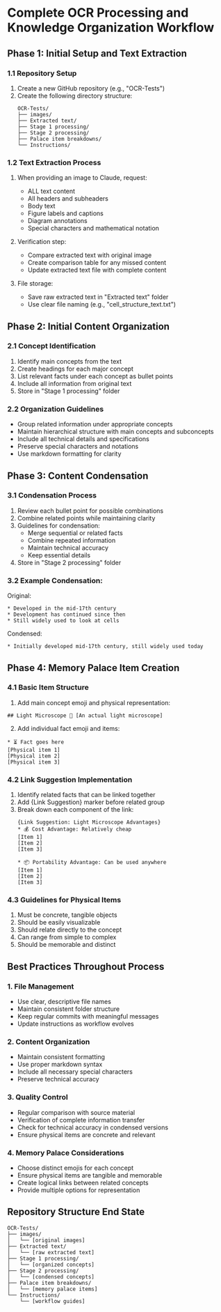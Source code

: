 # Complete OCR Processing and Knowledge Organization Workflow

## Phase 1: Initial Setup and Text Extraction

### 1.1 Repository Setup
1. Create a new GitHub repository (e.g., "OCR-Tests")
2. Create the following directory structure:
   ```
   OCR-Tests/
   ├── images/
   ├── Extracted text/
   ├── Stage 1 processing/
   ├── Stage 2 processing/
   ├── Palace item breakdowns/
   └── Instructions/
   ```

### 1.2 Text Extraction Process
1. When providing an image to Claude, request:
   - ALL text content
   - All headers and subheaders
   - Body text
   - Figure labels and captions
   - Diagram annotations
   - Special characters and mathematical notation

2. Verification step:
   - Compare extracted text with original image
   - Create comparison table for any missed content
   - Update extracted text file with complete content

3. File storage:
   - Save raw extracted text in "Extracted text" folder
   - Use clear file naming (e.g., "cell_structure_text.txt")

## Phase 2: Initial Content Organization

### 2.1 Concept Identification
1. Identify main concepts from the text
2. Create headings for each major concept
3. List relevant facts under each concept as bullet points
4. Include all information from original text
5. Store in "Stage 1 processing" folder

### 2.2 Organization Guidelines
- Group related information under appropriate concepts
- Maintain hierarchical structure with main concepts and subconcepts
- Include all technical details and specifications
- Preserve special characters and notations
- Use markdown formatting for clarity

## Phase 3: Content Condensation

### 3.1 Condensation Process
1. Review each bullet point for possible combinations
2. Combine related points while maintaining clarity
3. Guidelines for condensation:
   - Merge sequential or related facts
   - Combine repeated information
   - Maintain technical accuracy
   - Keep essential details
4. Store in "Stage 2 processing" folder

### 3.2 Example Condensation:
Original:
```
* Developed in the mid-17th century
* Development has continued since then
* Still widely used to look at cells
```
Condensed:
```
* Initially developed mid-17th century, still widely used today
```

## Phase 4: Memory Palace Item Creation

### 4.1 Basic Item Structure
1. Add main concept emoji and physical representation:
```
## Light Microscope 🔬 [An actual light microscope]
```

2. Add individual fact emoji and items:
```
* ⏳ Fact goes here
[Physical item 1]
[Physical item 2]
[Physical item 3]
```

### 4.2 Link Suggestion Implementation
1. Identify related facts that can be linked together
2. Add {Link Suggestion} marker before related group
3. Break down each component of the link:
   ```
   {Link Suggestion: Light Microscope Advantages}
   * 💰 Cost Advantage: Relatively cheap
   [Item 1]
   [Item 2]
   [Item 3]

   * 📦 Portability Advantage: Can be used anywhere
   [Item 1]
   [Item 2]
   [Item 3]
   ```

### 4.3 Guidelines for Physical Items
1. Must be concrete, tangible objects
2. Should be easily visualizable
3. Should relate directly to the concept
4. Can range from simple to complex
5. Should be memorable and distinct

## Best Practices Throughout Process

### 1. File Management
- Use clear, descriptive file names
- Maintain consistent folder structure
- Keep regular commits with meaningful messages
- Update instructions as workflow evolves

### 2. Content Organization
- Maintain consistent formatting
- Use proper markdown syntax
- Include all necessary special characters
- Preserve technical accuracy

### 3. Quality Control
- Regular comparison with source material
- Verification of complete information transfer
- Check for technical accuracy in condensed versions
- Ensure physical items are concrete and relevant

### 4. Memory Palace Considerations
- Choose distinct emojis for each concept
- Ensure physical items are tangible and memorable
- Create logical links between related concepts
- Provide multiple options for representation

## Repository Structure End State
```
OCR-Tests/
├── images/
│   └── [original images]
├── Extracted text/
│   └── [raw extracted text]
├── Stage 1 processing/
│   └── [organized concepts]
├── Stage 2 processing/
│   └── [condensed concepts]
├── Palace item breakdowns/
│   └── [memory palace items]
└── Instructions/
    └── [workflow guides]
```